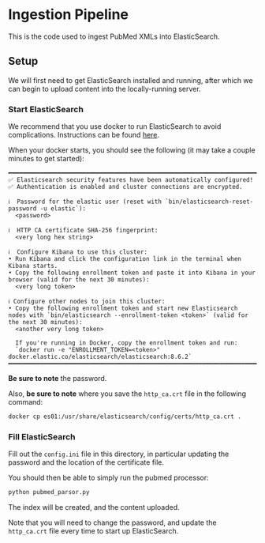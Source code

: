 # Ingestion Pipeline

This is the code used to ingest PubMed XMLs into ElasticSearch.

## Setup

We will first need to get ElasticSearch installed and running, after which we
can begin to upload content into the locally-running server.

### Start ElasticSearch

We recommend that you use docker to run ElasticSearch to avoid complications. Instructions
can be found [here](https://www.elastic.co/guide/en/elasticsearch/reference/current/docker.html).


When your docker starts, you should see the following (it may take a couple minutes
to get started):
```
━━━━━━━━━━━━━━━━━━━━━━━━━━━━━━━━━━━━━━━━━━━━━━━━━━━━━━━━━━━━━━━━━━━━━━━━━━━━━━━━━━━━━━━━━━━━━━━━━━━━━━━━━━━━━━━━━━━━━━━━━━━━━━━━━━━━━━━
✅ Elasticsearch security features have been automatically configured!
✅ Authentication is enabled and cluster connections are encrypted.

ℹ️  Password for the elastic user (reset with `bin/elasticsearch-reset-password -u elastic`):
  <password> 

ℹ️  HTTP CA certificate SHA-256 fingerprint:
  <very long hex string> 

ℹ️  Configure Kibana to use this cluster:
• Run Kibana and click the configuration link in the terminal when Kibana starts.
• Copy the following enrollment token and paste it into Kibana in your browser (valid for the next 30 minutes):
  <very long token> 

ℹ️ Configure other nodes to join this cluster:
• Copy the following enrollment token and start new Elasticsearch nodes with `bin/elasticsearch --enrollment-token <token>` (valid for the next 30 minutes):
  <another very long token> 

  If you're running in Docker, copy the enrollment token and run:
  `docker run -e "ENROLLMENT_TOKEN=<token>" docker.elastic.co/elasticsearch/elasticsearch:8.6.2`
━━━━━━━━━━━━━━━━━━━━━━━━━━━━━━━━━━━━━━━━━━━━━━━━━━━━━━━━━━━━━━━━━━━━━━━━━━━━━━━━━━━━━━━━━━━━━━━━━━━━━━━━━━━━━━━━━━━━━━━━━━━━━━━━━━━━━━━
```
**Be sure to note** the password.

Also, **be sure to note** where you save the `http_ca.crt` file in the following command:
```bash
docker cp es01:/usr/share/elasticsearch/config/certs/http_ca.crt .
```

### Fill ElasticSearch

Fill out the `config.ini` file in this directory, in particular updating the
password and the location of the certificate file.

You should then be able to simply run the pubmed processor:
```bash
python pubmed_parsor.py 
```
The index will be created, and the content uploaded.

Note that you will need to change the password, and update
the `http_ca.crt` file every time to start up ElasticSearch.